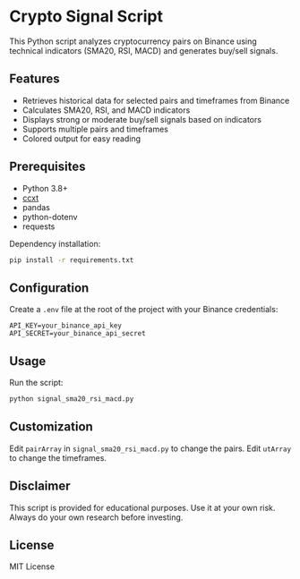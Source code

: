 # Crypto Signal Script

This Python script analyzes cryptocurrency pairs on Binance using technical indicators (SMA20, RSI, MACD) and generates buy/sell signals.

## Features

- Retrieves historical data for selected pairs and timeframes from Binance
- Calculates SMA20, RSI, and MACD indicators
- Displays strong or moderate buy/sell signals based on indicators
- Supports multiple pairs and timeframes
- Colored output for easy reading

## Prerequisites

- Python 3.8+
- [ccxt](https://github.com/ccxt/ccxt)
- pandas
- python-dotenv
- requests

Dependency installation:

```bash
pip install -r requirements.txt
```

## Configuration

Create a `.env` file at the root of the project with your Binance credentials:

```
API_KEY=your_binance_api_key
API_SECRET=your_binance_api_secret
```

## Usage

Run the script:

```bash
python signal_sma20_rsi_macd.py
```

## Customization

Edit `pairArray` in `signal_sma20_rsi_macd.py` to change the pairs.
Edit `utArray` to change the timeframes.

## Disclaimer

This script is provided for educational purposes. Use it at your own risk. Always do your own research before investing.

## License

MIT License
